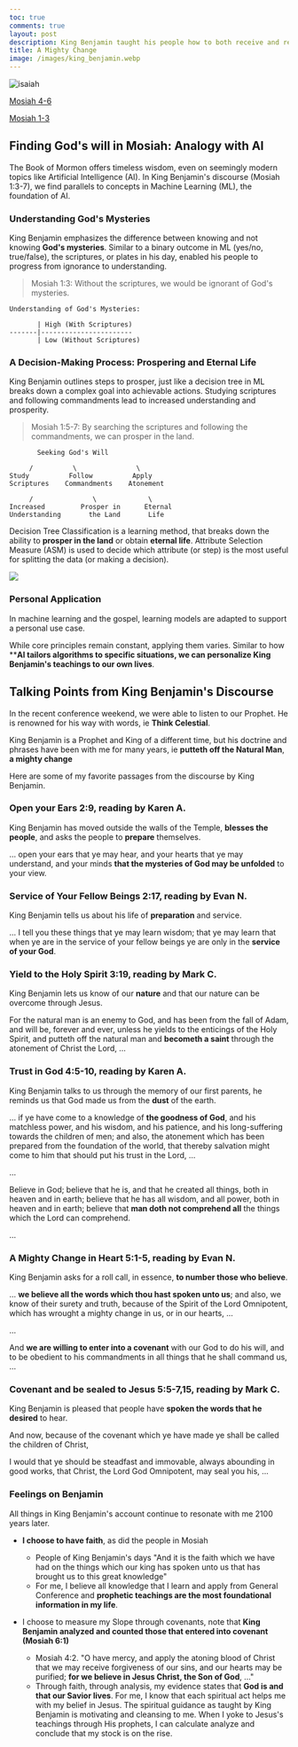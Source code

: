 ```yaml
---
toc: true
comments: true
layout: post
description: King Benjamin taught his people how to both receive and retain a remission of sins.
title: A Mighty Change
image: /images/king_benjamin.webp
---
```


![isaiah]({{site.baseurl}}/images/king_benjamin.webp)

[Mosiah 4-6](https://www.churchofjesuschrist.org/study/manual/come-follow-me-for-home-and-church-book-of-mormon-2024/18?lang=eng)

[Mosiah 1-3](https://www.churchofjesuschrist.org/study/manual/come-follow-me-for-home-and-church-book-of-mormon-2024/17?lang=eng)

## Finding God's will in Mosiah: Analogy with AI

The Book of Mormon offers timeless wisdom, even on seemingly modern topics like Artificial Intelligence (AI). In King Benjamin's discourse (Mosiah 1:3-7), we find parallels to concepts in Machine Learning (ML), the foundation of AI.

### Understanding God's Mysteries
King Benjamin emphasizes the difference between knowing and not knowing **God's mysteries**. Similar to a binary outcome in ML (yes/no, true/false), the scriptures, or plates in his day, enabled his people to progress from ignorance to understanding.

> Mosiah 1:3: Without the scriptures, we would be ignorant of God's mysteries.

```text
Understanding of God's Mysteries:

       | High (With Scriptures)
-------|-----------------------
       | Low (Without Scriptures)
```

### A Decision-Making Process: Prospering and Eternal Life

King Benjamin outlines steps to prosper, just like a decision tree in ML breaks down a complex goal into achievable actions. Studying scriptures and following commandments lead to increased understanding and prosperity.

> Mosiah 1:5-7: By searching the scriptures and following the commandments, we can prosper in the land.


```text
       Seeking God's Will

     /          \               \
Study          Follow          Apply 
Scriptures    Commandments    Atonement

     /               \             \
Increased         Prosper in      Eternal
Understanding       the Land       Life

```

Decision Tree Classification is a learning method, that breaks down the ability to **prosper in the land** or obtain **eternal life**.  Attribute Selection Measure (ASM) is used to decide which attribute (or step) is the most useful for splitting the data (or making a decision). 

![]({{site.baseurl}}/images/decission_tree.png)

### Personal Application

In machine learning and the gospel, learning models are adapted to support a personal use case. 

While core principles remain constant, applying them varies. Similar to how ****AI tailors algorithms to specific situations, we can personalize King Benjamin's teachings to our own lives**.


## Talking Points from King Benjamin's Discourse
In the recent conference weekend, we were able to listen to our Prophet.  He is renowned for his way with words, ie **Think Celestial**.

King Benjamin is a Prophet and King of a different time, but his doctrine and phrases have been with me for many years, ie **putteth off the Natural Man**, **a mighty change**

Here are some of my favorite passages from the discourse by King Benjamin.

### Open your Ears 2:9, reading by Karen A.
King Benjamin has moved outside the walls of the Temple, **blesses the people**, and asks the people to **prepare** themselves.

... open your ears that ye may hear, and your hearts that ye may understand, and your minds **that the mysteries of God may be unfolded** to your view.

### Service of Your Fellow Beings 2:17, reading by Evan N.
King Benjamin tells us about his life of **preparation** and service.

... I tell you these things that ye may learn wisdom; that ye may learn that when ye are in the service of your fellow beings ye are only in the **service of your God**.

### Yield to the Holy Spirit 3:19, reading by Mark C.
King Benjamin lets us know of our **nature** and that our nature can be overcome through Jesus.

For the natural man is an enemy to God, and has been from the fall of Adam, and will be, forever and ever, unless he yields to the enticings of the Holy Spirit, and putteth off the natural man and **becometh a saint** through the atonement of Christ the Lord, ...

### Trust in God 4:5-10, reading by Karen A.
King Benjamin talks to us through the memory of our first parents, he reminds us that God made us from the **dust** of the earth.

... if ye have come to a knowledge of **the goodness of God**, and his matchless power, and his wisdom, and his patience, and his long-suffering towards the children of men; and also, the atonement which has been prepared from the foundation of the world, that thereby salvation might come to him that should put his trust in the Lord, ...

...

Believe in God; believe that he is, and that he created all things, both in heaven and in earth; believe that he has all wisdom, and all power, both in heaven and in earth; believe that **man doth not comprehend all** the things which the Lord can comprehend.

...

### A Mighty Change in Heart 5:1-5, reading by Evan N.
King Benjamin asks for a roll call, in essence, **to number those who believe**.

... **we believe all the words which thou hast spoken unto us**; and also, we know of their surety and truth, because of the Spirit of the Lord Omnipotent, which has wrought a mighty change in us, or in our hearts, ...

...

And **we are willing to enter into a covenant** with our God to do his will, and to be obedient to his commandments in all things that he shall command us, ...

### Covenant and be sealed  to Jesus 5:5-7,15, reading by Mark C.
King Benjamin is pleased that people have **spoken the words that he desired** to hear.

And now, because of the covenant which ye have made ye shall be called the children of Christ,

I would that ye should be steadfast and immovable, always abounding in good works, that Christ, the Lord God Omnipotent, may seal you his, ...


### Feelings on Benjamin
All things in King Benjamin's account continue to resonate with me 2100 years later.

- **I choose to have faith**, as did the people in Mosiah
  - People of King Benjamin's days "And it is the faith which we have had on the things which our king has spoken unto us that has brought us to this great knowledge"
  - For me, I believe all knowledge that I learn and apply from General Conference and **prophetic teachings are the most foundational information in my life**.

- I choose to measure my Slope through covenants, note that **King Benjamin analyzed and counted those that entered into covenant (Mosiah 6:1)**
  - Mosiah 4:2. "O have mercy, and apply the atoning blood of Christ that we may receive forgiveness of our sins, and our hearts may be purified; **for we believe in Jesus Christ, the Son of God**, ..."
  - Through faith, through analysis, my evidence states that **God is and that our Savior lives**.  For me,  I know that each spiritual act helps me with my belief in Jesus. The spiritual guidance as taught by King Benjamin is motivating and cleansing to me.   When I yoke to Jesus's teachings through His prophets, I can calculate analyze and conclude that my stock is on the rise.